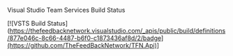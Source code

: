 Visual Studio Team Services Build Status 

[![VSTS Build Status](https://thefeedbacknetwork.visualstudio.com/_apis/public/build/definitions/877e046c-8c66-4487-b6f0-c1873436af8d/2/badge](https://github.com/TheFeedBackNetwork/TFN.Api)]
